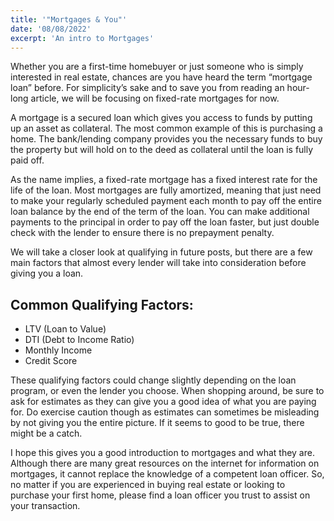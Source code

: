 ```yaml
---
title: '"Mortgages & You"'
date: '08/08/2022'
excerpt: 'An intro to Mortgages'
---
```


Whether you are a first-time homebuyer or just someone who is simply interested in real estate, chances are you have heard the term “mortgage loan” before.  For simplicity’s sake and to save you from reading an hour-long article, we will be focusing on fixed-rate mortgages for now.  

A mortgage is a secured loan which gives you access to funds by putting up an asset as collateral.  The most common example of this is purchasing a home.  The bank/lending company provides you the necessary funds to buy the property but will hold on to the deed as collateral until the loan is fully paid off.  

As the name implies, a fixed-rate mortgage has a fixed interest rate for the life of the loan.  Most mortgages are fully amortized, meaning that just need to make your regularly scheduled payment each month to pay off the entire loan balance by the end of the term of the loan.  You can make additional payments to the principal in order to pay off the loan faster, but just double check with the lender to ensure there is no prepayment penalty.

We will take a closer look at qualifying in future posts, but there are a few main factors that almost every lender will take into consideration before giving you a loan. 

## Common Qualifying Factors:
  - LTV (Loan to Value)
  - DTI (Debt to Income Ratio)
  - Monthly Income 
  - Credit Score

These qualifying factors could change slightly depending on the loan program, or even the lender you choose.  When shopping around, be sure to ask for estimates as they can give you a good idea of what you are paying for.  Do exercise caution though as estimates can sometimes be misleading by not giving you the entire picture.  If it seems to good to be true, there might be a catch.

I hope this gives you a good introduction to mortgages and what they are.  Although there are many great resources on the internet for information on mortgages, it cannot replace the knowledge of a competent loan officer.  So, no matter if you are experienced in buying real estate or looking to purchase your first home, please find a loan officer you trust to assist on your transaction.  

